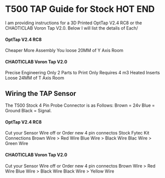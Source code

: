 <H1>T500 TAP Guide for Stock HOT END</h1> 
I am providing instructions for a 3D Printed OptTap V2.4 RC8 or the CHAOTICLAB Voron Tap V2.0. Below I will list the details of Each/

<h4>OptTap V2.4 RC8</h4>
Cheaper 
More Assembly
You loose 20MM of Y Axis Room

<h4>CHAOTICLAB Voron Tap V2.0</h4>
Precise Engineering
Only 2 Parts to Print
Only Requires 4 m3 Heated Inserts
Loose 24MM of T Axis Room


<h2>Wiring the TAP Sensor</h2>
The T500 Stock 4 Pin Probe Connector is as Follows:
Brown = 24v 
Blue = Ground
Black = Signal.  

<h4>OptTap V2.4 RC8</h4>
Cut your Sensor Wire off or Order new 4 pin connectos
Stock Fytec Kit Connections
Brown Wire > Red Wire 
Blue Wire > Black Wire
Blac Wire > Green Wire

<h4>CHAOTICLAB Voron Tap V2.0</h4>
Cut your Sensor Wire off or Order new 4 pin connectos
Brown Wire > Red Wire 
Blue Wire > Black Wire
Black Wire > Yellow Wire

